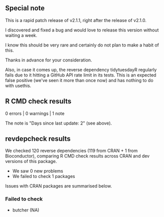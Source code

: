 ## Special note

This is a rapid patch release of v2.1.1, right after the release of v2.1.0.

I discovered and fixed a bug and would love to release this version without waiting a week.

I know this should be very rare and certainly do not plan to make a habit of this.

Thanks in advance for your consideration.

Also, in case it comes up, the reverse dependency tidytuesdayR regularly fails due to it hitting a GitHub API rate limit in its tests. This is an expected false positive (we've seen it more than once now) and has nothing to do with usethis.

## R CMD check results

0 errors | 0 warnings | 1 note

The note is "Days since last update: 2" (see above).

## revdepcheck results

We checked 120 reverse dependencies (119 from CRAN + 1 from Bioconductor), comparing R CMD check results across CRAN and dev versions of this package.

 * We saw 0 new problems
 * We failed to check 1 packages

Issues with CRAN packages are summarised below.

### Failed to check

* butcher (NA)
